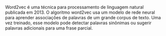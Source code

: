 Word2vec é uma técnica para processamento de linguagem natural publicada em 2013. O algoritmo word2vec usa um modelo de rede neural para aprender associações de palavras de um grande corpus de texto. Uma vez treinado, esse modelo pode detectar palavras sinônimas ou sugerir palavras adicionais para uma frase parcial.
